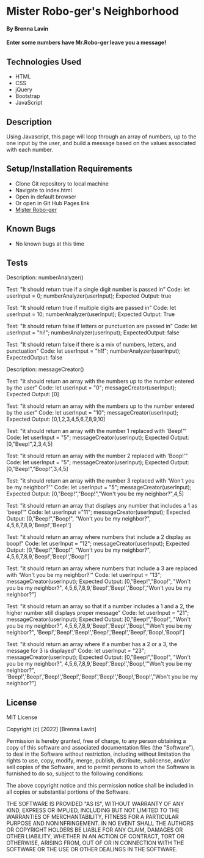 # Mister Robo-ger's Neighborhood

#### By Brenna Lavin

#### Enter some numbers have Mr.Robo-ger leave you a message!

## Technologies Used

* HTML
* CSS
* jQuery
* Bootstrap
* JavaScript

## Description

Using Javascript, this page will loop through an array of numbers, up to the one input by the user, and build a message based on the values associated with each number.

## Setup/Installation Requirements

* Clone Git repository to local machine
* Navigate to index.html
* Open in default browser
* Or open in Git Hub Pages link
* [Mister Robo-ger](https://lavinbrenna.github.io/mister-roboger/)

## Known Bugs

* No known bugs at this time

## Tests

Description: numberAnalyzer()

Test: "It should return true if a single digit number is passed in"
Code:
let userInput = 0;
numberAnalyzer(userInput);
Expected Output:
true

Test: "It should return true if multiple digits are passed in"
Code:
let userInput = 10;
numberAnalyzer(userInput);
Expected Output:
True

Test: "It should return false if letters or punctuation are passed in"
Code:
let userInput = "hi!";
numberAnalyzer(userInput);
ExpectedOutput:
false

Test: "It should return false if there is a mix of numbers, letters, and punctuation"
Code:
let userInput = "h1!";
numberAnalyzer(userInput);
ExpectedOutput:
false

Description: messageCreator()

Test: "it should return an array with the numbers up to the number entered by the user"
Code:
let userInput = "0";
messageCreator(userInput);
Expected Output:
[0]

Test: "it should return an array with the numbers up to the number entered by the user"
Code:
let userInput = "10";
messageCreator(userInput);
Expected Output:
[0,1,2,3,4,5,6,7,8,9,10]

Test: "it should return an array with the number 1 replaced with 'Beep!'"
Code:
let userInput = "5";
messageCreator(userInput);
Expected Output:
[0,"Beep!",2,3,4,5]

Test: "it should return an array with the number 2 replaced with 'Boop!'"
Code:
let userInput = "5";
messageCreator(userInput);
Expected Output:
[0,"Beep!","Boop!",3,4,5]

Test: "it should return an array with the number 3 replaced with 'Won't you be my neighbor?'"
Code:
let userInput = "5";
messageCreator(userInput);
Expected Output:
[0,"Beep!","Boop!","Won't you be my neighbor?",4,5]

Test: "it should return an array that displays any number that includes a 1 as 'beep!'"
Code:
let userInput ="11";
messageCreator(userInput);
Expected Output:
[0,"Beep!","Boop!", "Won't you be my neighbor?", 4,5,6,7,8,9,'Beep!','Beep!']

Test: "it should return an array where numbers that include a 2 display as boop!"
Code:
let userInput = "12";
messageCreator(userInput);
Expected Output:
[0,"Beep!","Boop!", "Won't you be my neighbor?", 4,5,6,7,8,9,'Beep!','Beep!','Boop!']

Test: "it should return an array where numbers that include a 3 are replaced with 'Won't you be my neighbor?'"
Code:
let userInput = "13";
messageCreator(userInput);
Expected Output:
[0,"Beep!","Boop!", "Won't you be my neighbor?", 4,5,6,7,8,9,'Beep!','Beep!','Boop!',"Won't you be my neighbor?"]

Test: "it should return an array so that if a number includes a 1 and a 2, the higher number still displays proper message"
Code:
let userInput = "21";
messageCreator(userInput);
Expected Output:
[0,"Beep!","Boop!", "Won't you be my neighbor?", 4,5,6,7,8,9,'Beep!','Beep!','Boop!,'"Won't you be my neighbor?", 'Beep!','Beep!','Beep!','Beep!','Beep!','Beep!','Boop!,'Boop!']

Test: "it should return an array where if a number has a 2 or a 3, the message for 3 is displayed"
Code:
let userInput = "23";
messageCreator(userInput);
Expected Output:
[0,"Beep!","Boop!", "Won't you be my neighbor?", 4,5,6,7,8,9,'Beep!','Beep!','Boop!,'"Won't you be my neighbor?", 'Beep!','Beep!','Beep!','Beep!','Beep!','Beep!','Boop!,'Boop!',"Won't you be my neighbor?"]

## License

MIT License

Copyright (c) [2022] [Brenna Lavin]

Permission is hereby granted, free of charge, to any person obtaining a copy
of this software and associated documentation files (the "Software"), to deal
in the Software without restriction, including without limitation the rights
to use, copy, modify, merge, publish, distribute, sublicense, and/or sell
copies of the Software, and to permit persons to whom the Software is
furnished to do so, subject to the following conditions:

The above copyright notice and this permission notice shall be included in all
copies or substantial portions of the Software.

THE SOFTWARE IS PROVIDED "AS IS", WITHOUT WARRANTY OF ANY KIND, EXPRESS OR
IMPLIED, INCLUDING BUT NOT LIMITED TO THE WARRANTIES OF MERCHANTABILITY,
FITNESS FOR A PARTICULAR PURPOSE AND NONINFRINGEMENT. IN NO EVENT SHALL THE
AUTHORS OR COPYRIGHT HOLDERS BE LIABLE FOR ANY CLAIM, DAMAGES OR OTHER
LIABILITY, WHETHER IN AN ACTION OF CONTRACT, TORT OR OTHERWISE, ARISING FROM,
OUT OF OR IN CONNECTION WITH THE SOFTWARE OR THE USE OR OTHER DEALINGS IN THE
SOFTWARE.

